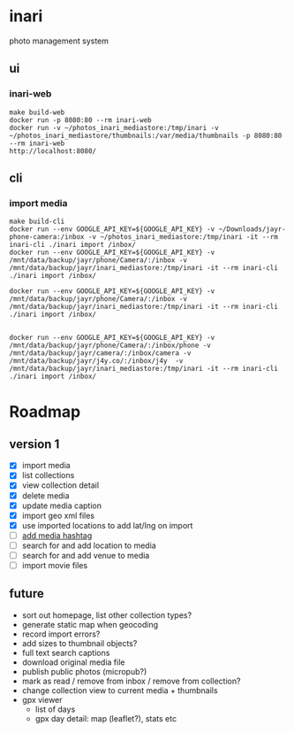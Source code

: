 # inari

photo management system

## ui

### inari-web

```
make build-web
docker run -p 8080:80 --rm inari-web
docker run -v ~/photos_inari_mediastore:/tmp/inari -v ~/photos_inari_mediastore/thumbnails:/var/media/thumbnails -p 8080:80 --rm inari-web
http://localhost:8080/
```

## cli

### import media

```
make build-cli
docker run --env GOOGLE_API_KEY=${GOOGLE_API_KEY} -v ~/Downloads/jayr-phone-camera:/inbox -v ~/photos_inari_mediastore:/tmp/inari -it --rm inari-cli ./inari import /inbox/
docker run --env GOOGLE_API_KEY=${GOOGLE_API_KEY} -v /mnt/data/backup/jayr/phone/Camera/:/inbox -v /mnt/data/backup/jayr/inari_mediastore:/tmp/inari -it --rm inari-cli ./inari import /inbox/

docker run --env GOOGLE_API_KEY=${GOOGLE_API_KEY} -v /mnt/data/backup/jayr/phone/Camera/:/inbox -v /mnt/data/backup/jayr/inari_mediastore:/tmp/inari -it --rm inari-cli ./inari import /inbox/


docker run --env GOOGLE_API_KEY=${GOOGLE_API_KEY} -v /mnt/data/backup/jayr/phone/Camera/:/inbox/phone -v /mnt/data/backup/jayr/camera/:/inbox/camera -v /mnt/data/backup/jayr/j4y.co/:/inbox/j4y  -v /mnt/data/backup/jayr/inari_mediastore:/tmp/inari -it --rm inari-cli ./inari import /inbox/
```

# Roadmap

## version 1

- [x] import media
- [x] list collections
- [X] view collection detail
- [x] delete media
- [x] update media caption
- [x] import geo xml files
- [x] use imported locations to add lat/lng on import
- [ ] [add media hashtag](https://github.com/j4y-funabashi/inari/issues/11)
- [ ] search for and add location to media
- [ ] search for and add venue to media
- [ ] import movie files

## future

- sort out homepage, list other collection types?
- generate static map when geocoding
- record import errors?
- add sizes to thumbnail objects?
- full text search captions
- download original media file
- publish public photos (micropub?)
- mark as read / remove from inbox / remove from collection?
- change collection view to current media + thumbnails
- gpx viewer
    - list of days
    - gpx day detail: map (leaflet?), stats etc
